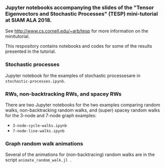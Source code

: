 ### Jupyter notebooks accompanying the slides of the "Tensor Eigenvectors and Stochastic Processes" (TESP) mini-tutorial at SIAM ALA 2018.

See http://www.cs.cornell.edu/~arb/tesp for more information on the minitutorial.

This respository contains notebooks and codes for some of the results presented in the tutorial.



### Stochastic processes

Jupyter notebook for the examples of stochastic processesare in `stochastic-processes.ipynb`.



### RWs, non-backtracking RWs, and spacey RWs

There are two Jupyter notebooks for the two examples comparing random walks, non-backtracking random walks, and (super) spacey random walks for the 3-node and 7-node graph examples:

- `3-node-cycle-walks.ipynb`
- `7-node-line-walks.ipynb`



### Graph random walk animations


Several of the animations for (non-backtracing) random walks are in the script `animate_random_walk.jl `.